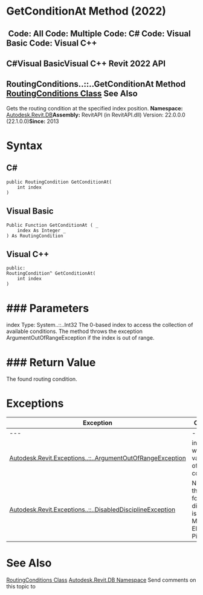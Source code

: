 # GetConditionAt Method (2022)

﻿
 Code: All Code: Multiple Code: C# Code: Visual Basic Code: Visual C++   
---  
C#Visual BasicVisual C++
Revit 2022 API  
---  
RoutingConditions..::..GetConditionAt Method   
[RoutingConditions Class](15fcc55d-b099-6ed4-1915-8beaee70b596.md "RoutingConditions Class") See Also  
---  
Gets the routing condition at the specified index position. 
**Namespace:** [Autodesk.Revit.DB](87546ba7-461b-c646-cbb1-2cb8f5bff8b2.md "Autodesk.Revit.DB Namespace")**Assembly:** RevitAPI (in RevitAPI.dll) Version: 22.0.0.0 (22.1.0.0)**Since:** 2013 
# Syntax
C#  
---  
```text
public RoutingCondition GetConditionAt(
	int index
)
```
  
Visual Basic  
---  
```text
Public Function GetConditionAt ( _
	index As Integer _
) As RoutingCondition
```
  
Visual C++  
---  
```text
public:
RoutingCondition^ GetConditionAt(
	int index
)
```
  
# ### Parameters
index
    Type: System..::..Int32 The 0-based index to access the collection of available conditions. The method throws the exception ArgumentOutOfRangeException if the index is out of range. 
# ### Return Value
The found routing condition. 
# Exceptions
| Exception | Condition |
| --- | --- |
| --- | --- |
| [Autodesk.Revit.Exceptions..::..ArgumentOutOfRangeException](60f148c9-ece0-a6bb-4e12-bb4a9c8c8a24.md "ArgumentOutOfRangeException Class") | index is not within the valid range of available conditions. |
| [Autodesk.Revit.Exceptions..::..DisabledDisciplineException](3693dcdf-67fb-0128-3be8-cad150e9498e.md "DisabledDisciplineException Class") | None of the following disciplines is enabled: Mechanical Electrical Piping. |

# See Also
[RoutingConditions Class](15fcc55d-b099-6ed4-1915-8beaee70b596.md "RoutingConditions Class")
[Autodesk.Revit.DB Namespace](87546ba7-461b-c646-cbb1-2cb8f5bff8b2.md "Autodesk.Revit.DB Namespace")
Send comments on this topic to 